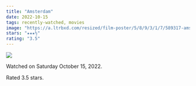 ```yaml
---
title: "Amsterdam"
date: 2022-10-15
tags: recently-watched, movies
image: "https://a.ltrbxd.com/resized/film-poster/5/8/9/3/1/7/589317-amsterdam-0-600-0-900-crop.jpg?v=92e1cb7cab"
stars: "★★★½"
rating: "3.5"
---
```


<div class="letterboxd-movie-data-content">
   <p><img src="https://a.ltrbxd.com/resized/film-poster/5/8/9/3/1/7/589317-amsterdam-0-600-0-900-crop.jpg?v=92e1cb7cab"/></p> <p>Watched on Saturday October 15, 2022.</p> 
  <p>Rated 3.5 stars.<p>
  <div class="float-clear"></div>
</div>